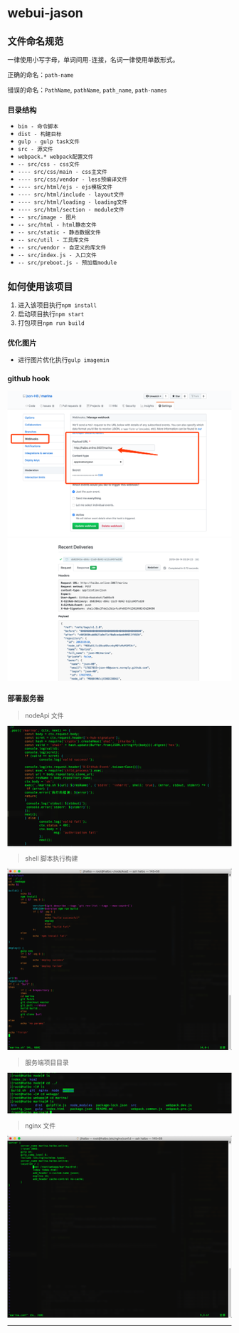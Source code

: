 # webui-jason

## 文件命名规范

一律使用小写字母，单词间用`-`连接，名词一律使用单数形式。

正确的命名：`path-name`

错误的命名：`PathName`, `pathName`, `path_name`, `path-names`

### 目录结构

- `bin - 命令脚本`
- `dist - 构建目标`
- `gulp - gulp task文件`
- `src - 源文件`
- `webpack.* webpack配置文件`
- `-- src/css - css文件`
- `---- src/css/main - css主文件`
- `---- src/css/vendor - less预编译文件`
- `---- src/html/ejs - ejs模板文件`
- `---- src/html/include - layout文件`
- `---- src/html/loading - loading文件`
- `---- src/html/section - module文件`
- `-- src/image - 图片`
- `-- src/html - html静态文件`
- `-- src/static - 静态数据文件`
- `-- src/util - 工具库文件`
- `-- src/vendor - 自定义的库文件`
- `-- src/index.js - 入口文件`
- `-- src/preboot.js - 预加载module`


## 如何使用该项目

1. 进入该项目执行`npm install`
2. 启动项目执行`npm start`
3. 打包项目`npm run build`

### 优化图片

- 进行图片优化执行`gulp imagemin`

### github hook
![github hook](https://github.com/json-HB/marina/blob/master/assert/githubHook.png)
![hook result](https://github.com/json-HB/marina/blob/master/assert/result.jpg)

### 部署服务器
> nodeApi 文件

![nodeApi](https://github.com/json-HB/marina/blob/master/assert/nodeApi.jpg)

> shell 脚本执行构建

![shell](https://github.com/json-HB/marina/blob/master/assert/shellDeploy.jpg)

> 服务端项目目录

![serverWeb](https://github.com/json-HB/marina/blob/master/assert/serverWeb.jpg)

> nginx 文件

![serverWeb](https://github.com/json-HB/marina/blob/master/assert/nginx.jpg)

------

